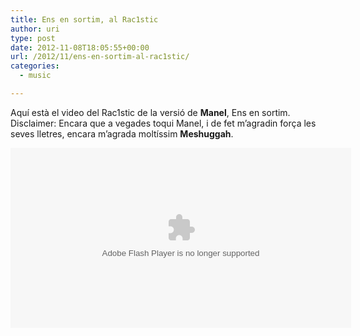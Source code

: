 ```yaml
---
title: Ens en sortim, al Rac1stic
author: uri
type: post
date: 2012-11-08T18:05:55+00:00
url: /2012/11/ens-en-sortim-al-rac1stic/
categories:
  - music

---
```

Aquí està el video del Rac1stic de la versió de **Manel**, Ens en sortim. Disclaimer: Encara que a vegades toqui Manel, i de fet m&#8217;agradin força les seves lletres, encara m&#8217;agrada moltíssim **Meshuggah**.

<p align="center">
  <embed id="vod-RAC1-clips" type="application/x-shockwave-flash" width="545" height="288" src="https://narrowcast.lavanguardia.com/jw4.6/player.swf" allowfullscreen="true" wmode="transparent" flashvars="bufferlength=2&streamer=rtmp://streaming.radiocat.net/lb-vod-RC1&file=ArxiuRAC1/elmon/121105_Oriol.mp4&type=rtmp&autostart=false&image=https://rac1.org/elmon/files/2012/11/20121105_Oriol.jpg&ambp;volume=100" bgcolor="#ffffff" name="vod-RAC1-clips">
  </embed>
</p>